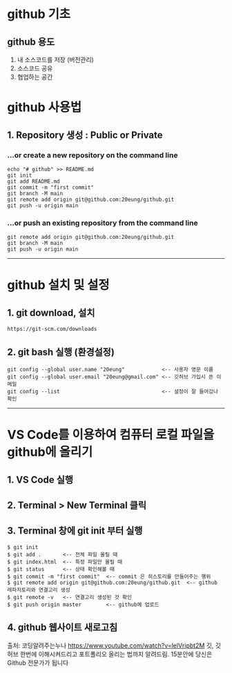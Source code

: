 # github 기초

## github 용도
1. 내 소스코드를 저장 (버전관리)
2. 소스코드 공유
3. 협업하는 공간

# github 사용법
## 1. Repository 생성 : Public or Private
### ...or create a new repository on the command line

    echo "# github" >> README.md
    git init
    git add README.md
    git commit -m "first commit"
    git branch -M main
    git remote add origin git@github.com:20eung/github.git
    git push -u origin main


### ...or push an existing repository from the command line

    git remote add origin git@github.com:20eung/github.git
    git branch -M main
    git push -u origin main
    
---
# github 설치 및 설정
## 1. git download, 설치

    https://git-scm.com/downloads

## 2. git bash 실행 (환경설정)

    git config --global user.name "20eung"            <-- 사용자 영문 이름
    git config --global user.email "20eung@gmail.com" <-- 깃허브 가입시 쓴 이메일
    git config --list                                 <-- 설정이 잘 들어갔나 확인

---
# VS Code를 이용하여 컴퓨터 로컬 파일을 github에 올리기
## 1. VS Code 실행
## 2. Terminal > New Terminal 클릭
## 3. Terminal 창에 git init 부터 실행

    $ git init
    $ git add .       <-- 전체 파일 올릴 때
    $ git index.html  <-- 특정 파일만 올릴 때
    $ git status      <-- 상태 확인해볼 때
    $ git commit -m "first commit"  <-- commit 은 히스토리를 만들어주는 행위
    $ git remote add origin git@github.com:20eung/github.git  <-- github 레파지토리와 연결고리 생성
    $ git remote -v   <-- 연결고리 생성된 것 확인
    $ git push origin master        <-- github에 업로드
    
## 4. github 웹사이트 새로고침

출처: 코딩알려주는누나 https://www.youtube.com/watch?v=lelVripbt2M
깃, 깃허브 한번에 이해시켜드리고 포트폴리오 올리는 법까지 알려드림. 15분안에 당신은 Github 전문가가 됩니다

